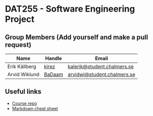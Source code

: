 # DAT255 - Software Engineering Project

## Group Members (Add yourself and make a pull request)

| Name | Handle | Email |
| ---- | ------ | ----- |
| Erik Källberg | [kirez](https://github.com/kirez) | [kalerik@student.chalmers.se](mailto:kalerik@student.chalmers.se) |
| Arvid Wiklund | [BaDaam](https://github.com/BaDaam) | [arvidwi@student.chalmers.se](mailto:arvidwi@student.chalmers.se) |

## Useful links

* [Course repo](https://github.com/hburden/DAT255/)
* [Markdown cheat sheet](https://github.com/adam-p/markdown-here/wiki/Markdown-Cheatsheet)
